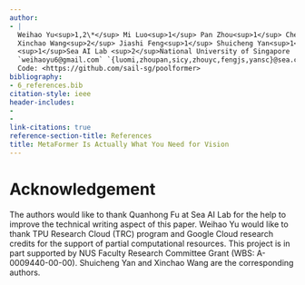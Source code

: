 ```yaml
---
author:
- |
  Weihao Yu<sup>1,2\*</sup> Mi Luo<sup>1</sup> Pan Zhou<sup>1</sup> Chenyang Si<sup>1</sup> Yichen Zhou<sup>1,2</sup>  
  Xinchao Wang<sup>2</sup> Jiashi Feng<sup>1</sup> Shuicheng Yan<sup>1</sup>  
  <sup>1</sup>Sea AI Lab <sup>2</sup>National University of Singapore  
  `weihaoyu6@gmail.com` `{luomi,zhoupan,sicy,zhouyc,fengjs,yansc}@sea.com` `xinchao@nus.edu.sg`  
  Code: <https://github.com/sail-sg/poolformer>
bibliography:
- 6_references.bib
citation-style: ieee
header-includes:
- 
- 
link-citations: true
reference-section-title: References
title: MetaFormer Is Actually What You Need for Vision
---
```






# Acknowledgement

The authors would like to thank Quanhong Fu at Sea AI Lab for the help to improve the technical writing aspect of this paper. Weihao Yu would like to thank TPU Research Cloud (TRC) program and Google Cloud research credits for the support of partial computational resources. This project is in part supported by NUS Faculty Research Committee Grant (WBS: A-0009440-00-00). Shuicheng Yan and Xinchao Wang are the corresponding authors.
